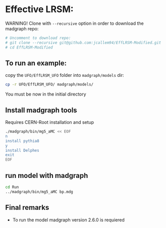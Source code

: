 <!-- To automatic generation of install.sh: All no code lines must start with #, <par>, * , or contain # -->
# Effective LRSM:
<par>WARNING! Clone with `--recursive` option in order to download the madgraph repo:</par>
```bash
# Uncomment to download repo:
# git clone --recursive git@github.com:jcallem94/EffLRSM-Modified.git
# cd EffLRSM-Modified
```

<!-- Or try directly here: -->

<!-- [![Binder](https://mybinder.org/badge.svg)](https://mybinder.org/v2/gh/restrepo/BSM-Submodules/SM?filepath=index.ipynb)-->



<!-- <par> The [instal.sh](./install.sh) script is generated automatically with the following commands in this file</par> -->

##  To run an example:

<par>copy the `UFO/EffLRSM_UFO` folder into  `madgraph/models` dir:</par>
```bash
cp -r UFO/EffLRSM_UFO/ madgraph/models/
```

<par>You must be now in the initial directory</par>


## Install madgraph tools
<par>Requires CERN-Root installation and setup </par>

```bash
./madgraph/bin/mg5_aMC << EOF
n
install pythia8
y
install Delphes
exit
EOF
```


## run model with madgraph

```bash
cd Run
../madgraph/bin/mg5_aMC bp.mdg
```

## Final remarks

* To run the model madgraph version 2.6.0  is requiered <!-- with pythia-pgs and Delphes installed. -->
